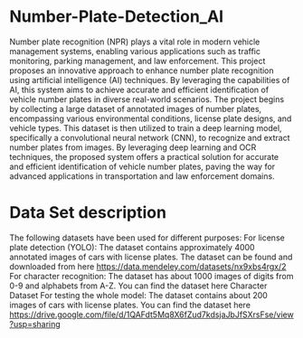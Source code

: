 # Number-Plate-Detection_AI

Number plate recognition (NPR) plays a vital role in modern vehicle management systems,
enabling various applications such as traffic monitoring, parking management, and law
enforcement. This project proposes an innovative approach to enhance number plate recognition
using artificial intelligence (AI) techniques. By leveraging the capabilities of AI, this system
aims to achieve accurate and efficient identification of vehicle number plates in diverse
real-world scenarios.
The project begins by collecting a large dataset of annotated images of number plates,
encompassing various environmental conditions, license plate designs, and vehicle types. This
dataset is then utilized to train a deep learning model, specifically a convolutional neural network
(CNN), to recognize and extract number plates from images.
By leveraging deep learning and OCR techniques, the proposed system offers a practical solution
for accurate and efficient identification of vehicle number plates, paving the way for advanced
applications in transportation and law enforcement domains.
# Data Set description


The following datasets have been used for different purposes:
For license plate detection (YOLO): The dataset contains approximately 4000 annotated images of cars with license plates. The dataset can be found and downloaded from here https://data.mendeley.com/datasets/nx9xbs4rgx/2
For character recognition: The dataset has about 1000 images of digits from 0-9 and alphabets from A-Z. You can find the dataset here Character Dataset
For testing the whole model: The dataset contains about 200 images of cars with license plates. You can find the dataset here https://drive.google.com/file/d/1QAFdt5Mq8X6fZud7kdsjaJbJfSXrsFse/view?usp=sharing
